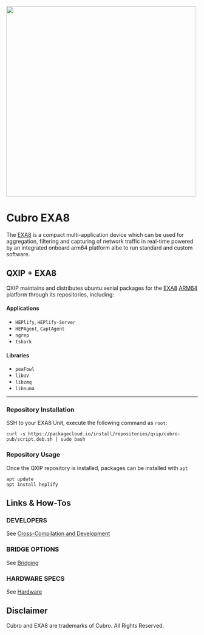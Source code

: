 <img src="http://cubro.org/images/EXA8_Banner.jpg" width=500>


# Cubro EXA8
The [EXA8](http://cubro.org) is a compact multi-application device which can be used for aggregation, filtering and capturing of network traffic in real-time powered by an integrated onboard arm64 platform albe to run standard and custom software.

## QXIP + EXA8
QXIP maintains and distributes ubuntu:xenial packages for the [EXA8](http://cubro.org) [ARM64](https://github.com/lmangani/EXA8/blob/master/hardware.md) platform through its repositories, including:

#### Applications
* `HEPlify`, `HEPlify-Server`
* `HEPAgent`, `CaptAgent`
* `ngrep`
* `tshark`
#### Libraries
* `peaFowl`
* `libUV`
* `libzmq`
* `libnuma`

-----------

### Repository Installation
SSH to your EXA8 Unit, execute the following command as `root`:
```
curl -s https://packagecloud.io/install/repositories/qxip/cubro-pub/script.deb.sh | sudo bash
```

### Repository Usage
Once the QXIP repository is installed, packages can be installed with `apt`
```
apt update
apt install heplify
```
## Links & How-Tos
### DEVELOPERS
See [Cross-Compilation and Development](https://github.com/lmangani/EXA8/blob/master/crosscompile.md)
### BRIDGE OPTIONS
See [Bridging](https://github.com/lmangani/EXA8/blob/master/bridging.md)
### HARDWARE SPECS
See [Hardware](https://github.com/lmangani/EXA8/blob/master/hardware.md)



## Disclaimer
Cubro and EXA8 are trademarks of Cubro. All Rights Reserved.
